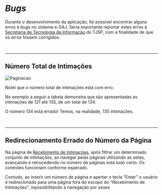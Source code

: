 # _Bugs_

Durante o desenvolvimento da aplicação, foi possível encontrar alguns erros e _bugs_ no sistema e-SAJ.
Seria importante reportar estes erros à [Secretaria de Tecnologia da Informação](https://www.tjsp.jus.br/Secretarias) do TJSP, com a finalidade de que os erros fossem corrigidos.

<br>

---

## Número Total de Intimações

![Paginacao](/.attachments/bug-paginacao.png)

Notei que o número total de intimações está com erro.

No exemplo a seguir a tabela demonstra que são apresentadas as intimações de 121 até 135, de um total de 134.

O número 134 está errado! Temos, na realidade, 135 intimações.

<br>

---

## Redirecionamento Errado do Número da Página

Na página de [Recebimento de Intimações](https://esaj.tjsp.jus.br/intimacoesweb/consultarAtosNaoRecebidos.do), após filtrar um determinado conjunto de intimações, ao navegar pelas páginas utilizando as setas, avançando e retrocedendo no número de páginas está tudo certo. Os controles funcionam conforme esperado.

Contudo, ao inserir um número de página e apertar o tecla "Enter" o usuário é redirecionado para uma página fora do escopo do "Recebimento de Intimações", inpossibilitando a navegação por esses
